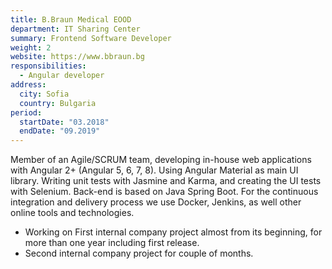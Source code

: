 ```yaml
---
title: B.Braun Medical EOOD
department: IT Sharing Center
summary: Frontend Software Developer
weight: 2
website: https://www.bbraun.bg
responsibilities:
  - Angular developer
address:
  city: Sofia
  country: Bulgaria
period:
  startDate: "03.2018"
  endDate: "09.2019"
---
```

Member of an Agile/SCRUM team, developing in-house web applications
with Angular 2+ (Angular 5, 6, 7, 8). Using Angular Material as main UI
library.
Writing unit tests with Jasmine and Karma, and creating the UI tests with
Selenium.
Back-end is based on Java Spring Boot.
For the continuous integration and delivery process we use Docker,
Jenkins, as well other online tools and technologies.

* Working on First internal company project almost from its beginning, for more than one year including first release.
* Second internal company project for couple of months.